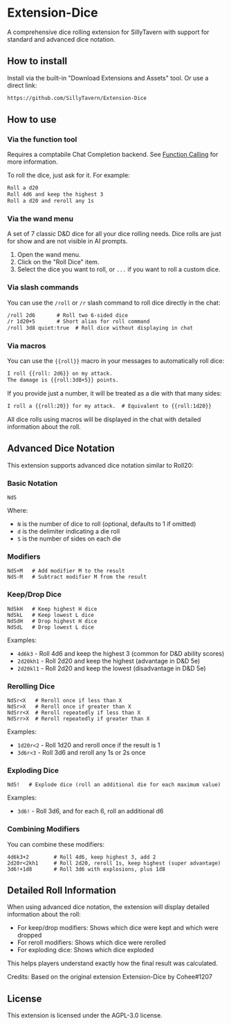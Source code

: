 # Extension-Dice

A comprehensive dice rolling extension for SillyTavern with support for standard and advanced dice notation.

## How to install

Install via the built-in "Download Extensions and Assets" tool. Or use a direct link:

```txt
https://github.com/SillyTavern/Extension-Dice
```

## How to use

### Via the function tool

Requires a comptabile Chat Completion backend. See [Function Calling](https://docs.sillytavern.app/for-contributors/function-calling/) for more information.

To roll the dice, just ask for it. For example:

```txt
Roll a d20
Roll 4d6 and keep the highest 3
Roll a d20 and reroll any 1s
```

### Via the wand menu

A set of 7 classic D&amp;D dice for all your dice rolling needs. Dice rolls are just for show and are not visible in AI prompts.

1. Open the wand menu.
2. Click on the "Roll Dice" item.
3. Select the dice you want to roll, or `...` if you want to roll a custom dice.

### Via slash commands

You can use the `/roll` or `/r` slash command to roll dice directly in the chat:

```txt
/roll 2d6       # Roll two 6-sided dice
/r 1d20+5       # Short alias for roll command
/roll 3d8 quiet:true  # Roll dice without displaying in chat
```

### Via macros

You can use the `{{roll}}` macro in your messages to automatically roll dice:

```txt
I roll {{roll: 2d6}} on my attack.
The damage is {{roll:3d8+5}} points.
```

If you provide just a number, it will be treated as a die with that many sides:
```txt
I roll a {{roll:20}} for my attack.  # Equivalent to {{roll:1d20}}
```

All dice rolls using macros will be displayed in the chat with detailed information about the roll.

## Advanced Dice Notation

This extension supports advanced dice notation similar to Roll20:

### Basic Notation

```
NdS
```

Where:
- `N` is the number of dice to roll (optional, defaults to 1 if omitted)
- `d` is the delimiter indicating a die roll
- `S` is the number of sides on each die

### Modifiers

```
NdS+M   # Add modifier M to the result
NdS-M   # Subtract modifier M from the result
```

### Keep/Drop Dice

```
NdSkH   # Keep highest H dice
NdSkL   # Keep lowest L dice
NdSdH   # Drop highest H dice
NdSdL   # Drop lowest L dice
```

Examples:
- `4d6k3` - Roll 4d6 and keep the highest 3 (common for D&D ability scores)
- `2d20kh1` - Roll 2d20 and keep the highest (advantage in D&D 5e)
- `2d20kl1` - Roll 2d20 and keep the lowest (disadvantage in D&D 5e)

### Rerolling Dice

```
NdSr<X   # Reroll once if less than X
NdSr>X   # Reroll once if greater than X
NdSrr<X  # Reroll repeatedly if less than X
NdSrr>X  # Reroll repeatedly if greater than X
```

Examples:
- `1d20r<2` - Roll 1d20 and reroll once if the result is 1
- `3d6r<3` - Roll 3d6 and reroll any 1s or 2s once

### Exploding Dice

```
NdS!   # Explode dice (roll an additional die for each maximum value)
```

Examples:
- `3d6!` - Roll 3d6, and for each 6, roll an additional d6

### Combining Modifiers

You can combine these modifiers:

```
4d6k3+2        # Roll 4d6, keep highest 3, add 2
2d20r<2kh1     # Roll 2d20, reroll 1s, keep highest (super advantage)
3d6!+1d8       # Roll 3d6 with explosions, plus 1d8
```

## Detailed Roll Information

When using advanced dice notation, the extension will display detailed information about the roll:

- For keep/drop modifiers: Shows which dice were kept and which were dropped
- For reroll modifiers: Shows which dice were rerolled
- For exploding dice: Shows which dice exploded

This helps players understand exactly how the final result was calculated.

Credits: Based on the original extension Extension-Dice by Cohee#1207

## License

This extension is licensed under the AGPL-3.0 license.
